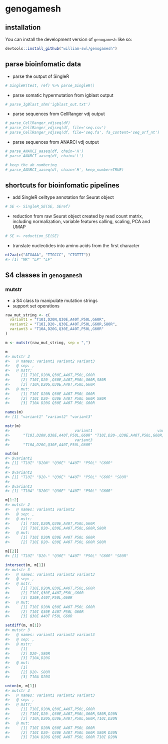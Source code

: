 
<!-- README.md is generated from README.Rmd. Please edit that file -->

# genogamesh

<!-- badges: start -->
<!-- badges: end -->

## installation

You can install the development version of `genogamesh` like so:

``` r
devtools::install_github("william-swl/genogamesh")
```

## parse bioinfomatic data

- parse the output of SingleR

``` r
# SingleR(test, ref) %>% parse_SingleR()
```

- parse somatic hypermutation from igblast output

``` r
# parse_IgBlast_shm('igblast_out.txt')
```

- parse sequences from CellRanger vdj output

``` r
# parse_CellRanger_vdjseq(df)
# parse_CellRanger_vdjseq(df, file='seq.csv')
# parse_CellRanger_vdjseq(df, file='seq.fa', fa_content='seq_orf_nt')
```

- parse sequences from ANARCI vdj output

``` r
# parse_ANARCI_aaseq(df, chain='H')
# parse_ANARCI_aaseq(df, chain='L')

# keep the ab numbering
# parse_ANARCI_aaseq(df, chain='H', keep_number=TRUE)
```

## shortcuts for bioinfomatic pipelines

- add SingleR celltype annotation for Seurat object

``` r
# SE <- SingleR_SE(SE, SEref)
```

- reduction from raw Seurat object created by read count matrix,
  including normalization, variable features calling, scaling, PCA and
  UMAP

``` r
# SE <- reduction_SE(SE)
```

- translate nucleotides into amino acids from the first character

``` r
nt2aa(c("ATGAAA", "TTGCCC", "CTGTTT"))
#> [1] "MK" "LP" "LF"
```

## S4 classes in `genogamesh`

### mutstr

- a S4 class to manipulate mutation strings
- support set operations

``` r
raw_mut_string <- c(
  variant1 = "T10I,D20N,Q30E,A40T,P50L,G60R",
  variant2 = "T10I,D20-,Q30E,A40T,P50L,G60R,S80R",
  variant3 = "T10A,D20G,Q30E,A40T,P50L,G60R"
)

m <- mutstr(raw_mut_string, sep = ",")

m
#> mutstr 3
#>   @ names: variant1 variant2 variant3
#>   @ sep: ,
#>   @ mstr:
#>     [1] T10I,D20N,Q30E,A40T,P50L,G60R
#>     [2] T10I,D20-,Q30E,A40T,P50L,G60R,S80R
#>     [3] T10A,D20G,Q30E,A40T,P50L,G60R
#>   @ mut:
#>     [1] T10I D20N Q30E A40T P50L G60R
#>     [2] T10I D20- Q30E A40T P50L G60R S80R
#>     [3] T10A D20G Q30E A40T P50L G60R

names(m)
#> [1] "variant1" "variant2" "variant3"

mstr(m)
#>                             variant1                             variant2 
#>      "T10I,D20N,Q30E,A40T,P50L,G60R" "T10I,D20-,Q30E,A40T,P50L,G60R,S80R" 
#>                             variant3 
#>      "T10A,D20G,Q30E,A40T,P50L,G60R"

mut(m)
#> $variant1
#> [1] "T10I" "D20N" "Q30E" "A40T" "P50L" "G60R"
#> 
#> $variant2
#> [1] "T10I" "D20-" "Q30E" "A40T" "P50L" "G60R" "S80R"
#> 
#> $variant3
#> [1] "T10A" "D20G" "Q30E" "A40T" "P50L" "G60R"

m[1:2]
#> mutstr 2
#>   @ names: variant1 variant2
#>   @ sep: ,
#>   @ mstr:
#>     [1] T10I,D20N,Q30E,A40T,P50L,G60R
#>     [2] T10I,D20-,Q30E,A40T,P50L,G60R,S80R
#>   @ mut:
#>     [1] T10I D20N Q30E A40T P50L G60R
#>     [2] T10I D20- Q30E A40T P50L G60R S80R

m[[2]]
#> [1] "T10I" "D20-" "Q30E" "A40T" "P50L" "G60R" "S80R"

intersect(m, m[1])
#> mutstr 3
#>   @ names: variant1 variant2 variant3
#>   @ sep: ,
#>   @ mstr:
#>     [1] T10I,D20N,Q30E,A40T,P50L,G60R
#>     [2] T10I,Q30E,A40T,P50L,G60R
#>     [3] Q30E,A40T,P50L,G60R
#>   @ mut:
#>     [1] T10I D20N Q30E A40T P50L G60R
#>     [2] T10I Q30E A40T P50L G60R
#>     [3] Q30E A40T P50L G60R

setdiff(m, m[1])
#> mutstr 3
#>   @ names: variant1 variant2 variant3
#>   @ sep: ,
#>   @ mstr:
#>     [1] 
#>     [2] D20-,S80R
#>     [3] T10A,D20G
#>   @ mut:
#>     [1] 
#>     [2] D20- S80R
#>     [3] T10A D20G

union(m, m[1])
#> mutstr 3
#>   @ names: variant1 variant2 variant3
#>   @ sep: ,
#>   @ mstr:
#>     [1] T10I,D20N,Q30E,A40T,P50L,G60R
#>     [2] T10I,D20-,Q30E,A40T,P50L,G60R,S80R,D20N
#>     [3] T10A,D20G,Q30E,A40T,P50L,G60R,T10I,D20N
#>   @ mut:
#>     [1] T10I D20N Q30E A40T P50L G60R
#>     [2] T10I D20- Q30E A40T P50L G60R S80R D20N
#>     [3] T10A D20G Q30E A40T P50L G60R T10I D20N
```
